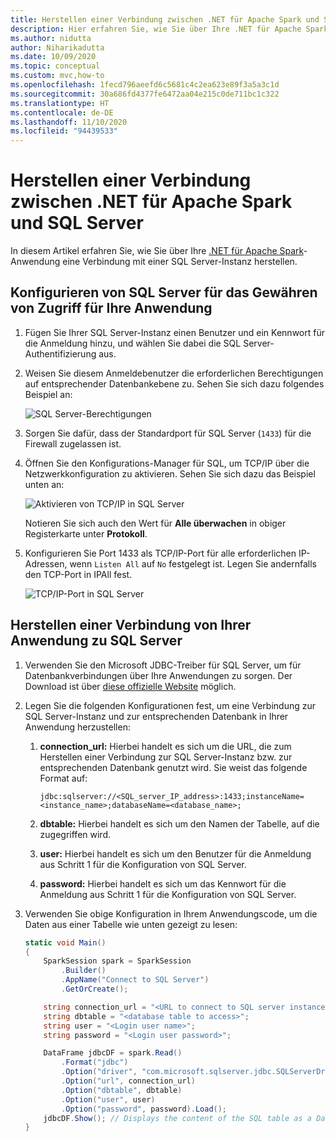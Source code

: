 ```yaml
---
title: Herstellen einer Verbindung zwischen .NET für Apache Spark und SQL Server
description: Hier erfahren Sie, wie Sie über Ihre .NET für Apache Spark-Anwendung eine Verbindung mit einer SQL Server-Instanz herstellen.
ms.author: nidutta
author: Niharikadutta
ms.date: 10/09/2020
ms.topic: conceptual
ms.custom: mvc,how-to
ms.openlocfilehash: 1fecd796aeefd6c5681c4c2ea623e89f3a5a3c1d
ms.sourcegitcommit: 30a686fd4377fe6472aa04e215c0de711bc1c322
ms.translationtype: HT
ms.contentlocale: de-DE
ms.lasthandoff: 11/10/2020
ms.locfileid: "94439533"
---
```

# <a name="connect-net-for-apache-spark-to-sql-server"></a>Herstellen einer Verbindung zwischen .NET für Apache Spark und SQL Server

In diesem Artikel erfahren Sie, wie Sie über Ihre [.NET für Apache Spark](https://github.com/dotnet/spark)-Anwendung eine Verbindung mit einer SQL Server-Instanz herstellen.

## <a name="configure-sql-server-to-grant-your-application-access"></a>Konfigurieren von SQL Server für das Gewähren von Zugriff für Ihre Anwendung

1. Fügen Sie Ihrer SQL Server-Instanz einen Benutzer und ein Kennwort für die Anmeldung hinzu, und wählen Sie dabei die SQL Server-Authentifizierung aus.
2. Weisen Sie diesem Anmeldebenutzer die erforderlichen Berechtigungen auf entsprechender Datenbankebene zu. Sehen Sie sich dazu folgendes Beispiel an:

    ![SQL Server-Berechtigungen](./media/connect-external-sources/SqlServerAuth.png)

3. Sorgen Sie dafür, dass der Standardport für SQL Server (`1433`) für die Firewall zugelassen ist.
4. Öffnen Sie den Konfigurations-Manager für SQL, um TCP/IP über die Netzwerkkonfiguration zu aktivieren. Sehen Sie sich dazu das Beispiel unten an:

    ![Aktivieren von TCP/IP in SQL Server](./media/connect-external-sources/SqlServerTCPIP.png)

    Notieren Sie sich auch den Wert für **Alle überwachen** in obiger Registerkarte unter **Protokoll**.

5. Konfigurieren Sie Port 1433 als TCP/IP-Port für alle erforderlichen IP-Adressen, wenn `Listen All` auf `No` festgelegt ist. Legen Sie andernfalls den TCP-Port in IPAll fest.

    ![TCP/IP-Port in SQL Server](./media/connect-external-sources/SQLServerTCPIIPPort.png)

## <a name="connect-to-sql-server-from-your-application"></a>Herstellen einer Verbindung von Ihrer Anwendung zu SQL Server

1. Verwenden Sie den Microsoft JDBC-Treiber für SQL Server, um für Datenbankverbindungen über Ihre Anwendungen zu sorgen. Der Download ist über [diese offizielle Website](/sql/connect/jdbc/download-microsoft-jdbc-driver-for-sql-server?view=sql-server-ver15) möglich.
2. Legen Sie die folgenden Konfigurationen fest, um eine Verbindung zur SQL Server-Instanz und zur entsprechenden Datenbank in Ihrer Anwendung herzustellen:
    1. **connection_url:** Hierbei handelt es sich um die URL, die zum Herstellen einer Verbindung zur SQL Server-Instanz bzw. zur entsprechenden Datenbank genutzt wird. Sie weist das folgende Format auf:

        ```
        jdbc:sqlserver://<SQL_server_IP_address>:1433;instanceName=<instance_name>;databaseName=<database_name>;
        ```

    2. **dbtable:** Hierbei handelt es sich um den Namen der Tabelle, auf die zugegriffen wird.
    3. **user:** Hierbei handelt es sich um den Benutzer für die Anmeldung aus Schritt 1 für die Konfiguration von SQL Server.
    4. **password:** Hierbei handelt es sich um das Kennwort für die Anmeldung aus Schritt 1 für die Konfiguration von SQL Server.
3. Verwenden Sie obige Konfiguration in Ihrem Anwendungscode, um die Daten aus einer Tabelle wie unten gezeigt zu lesen:

    ```csharp
    static void Main()
    {
        SparkSession spark = SparkSession
            .Builder()
            .AppName("Connect to SQL Server")
            .GetOrCreate();

        string connection_url = "<URL to connect to SQL server instance>";
        string dbtable = "<database table to access>";
        string user = "<Login user name>";
        string password = "<Login user password>";

        DataFrame jdbcDF = spark.Read()
            .Format("jdbc")
            .Option("driver", "com.microsoft.sqlserver.jdbc.SQLServerDriver")
            .Option("url", connection_url)
            .Option("dbtable", dbtable)
            .Option("user", user)
            .Option("password", password).Load();
        jdbcDF.Show(); // Displays the content of the SQL table as a DataFrame
    }
    ```
